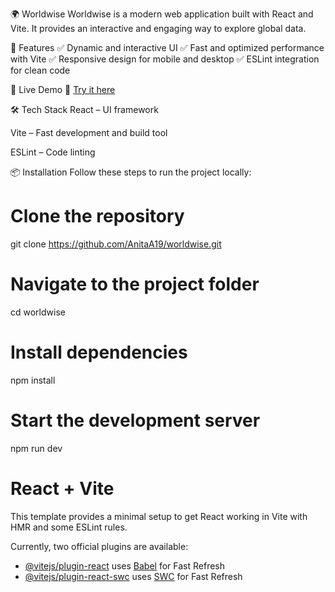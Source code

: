 🌍 Worldwise
Worldwise is a modern web application built with React and Vite. It provides an interactive and engaging way to explore global data.

🚀 Features
✅ Dynamic and interactive UI
✅ Fast and optimized performance with Vite
✅ Responsive design for mobile and desktop
✅ ESLint integration for clean code

🎥 Live Demo
🔗 [Try it here](https://worldwisesite-app.netlify.app/)

🛠 Tech Stack
React – UI framework

Vite – Fast development and build tool

ESLint – Code linting

📦 Installation
Follow these steps to run the project locally:

# Clone the repository  
git clone https://github.com/AnitaA19/worldwise.git  

# Navigate to the project folder  
cd worldwise  

# Install dependencies  
npm install  

# Start the development server  
npm run dev  

# React + Vite

This template provides a minimal setup to get React working in Vite with HMR and some ESLint rules.

Currently, two official plugins are available:

- [@vitejs/plugin-react](https://github.com/vitejs/vite-plugin-react/blob/main/packages/plugin-react/README.md) uses [Babel](https://babeljs.io/) for Fast Refresh
- [@vitejs/plugin-react-swc](https://github.com/vitejs/vite-plugin-react-swc) uses [SWC](https://swc.rs/) for Fast Refresh
